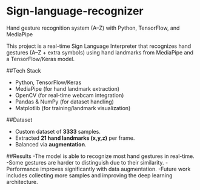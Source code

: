 # Sign-language-recognizer
Hand gesture recognition system (A–Z) with Python, TensorFlow, and MediaPipe

This project is a real-time Sign Language Interpreter that recognizes 
hand gestures (A–Z + extra symbols) using hand landmarks from MediaPipe
and a TensorFlow/Keras model.

##Tech Stack
- Python, TensorFlow/Keras
- MediaPipe (for hand landmark extraction)
- OpenCV (for real-time webcam integration)
- Pandas & NumPy (for dataset handling)
- Matplotlib (for training/landmark visualization)

##Dataset
- Custom dataset of **3333** samples.
- Extracted **21 hand landmarks (x,y,z)** per frame.
- Balanced via **augmentation**.

##Results
-The model is able to recognize most hand gestures in real-time.
-Some gestures are harder to distinguish due to their similarity.
-Performance improves significantly with data augmentation.
-Future work includes collecting more samples and improving the deep learning architecture.


